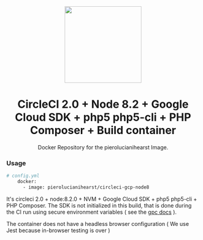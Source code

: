 <div align="center">
  <img width="200" height="200"
    src="https://cdn.worldvectorlogo.com/logos/circleci.svg">

  <h1>CircleCI 2.0 + Node 8.2 + Google Cloud SDK + php5 php5-cli + PHP Composer + Build container</h1>
  <p>Docker Repository for the pierolucianihearst Image.<p>
</div>

### Usage
```bash
# config.yml
    docker:
      - image: pierolucianihearst/circleci-gcp-node8
```

It's circleci 2.0 + node:8.2.0 + NVM + Google Cloud SDK + php5 php5-cli + PHP Composer. 
The SDK is not initialized in this build, that is done during the CI run using secure environment variables ( see the [gpc docs](https://circleci.com/docs/2.0/google-container-engine/) ).

The container does not have a headless browser configuration ( We use Jest because in-browser testing is over ) 
